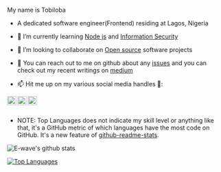 <!--
**E-wave112/E-wave112** is a ✨ _special_ ✨ repository because its `README.md` (this file) appears on your GitHub profile.

Here are some ideas to get you started:

- 🔭 I’m currently working on ...
- 🌱 I’m currently learning ...
- 👯 I’m looking to collaborate on ...
- 🤔 I’m looking for help with ...
- 💬 Ask me about ...
- 📫 How to reach me: ...
- 😄 Pronouns: ...
- ⚡ Fun fact: ...
-->


My name is Tobiloba

- A dedicated software engineer(Frontend) residing at Lagos, Nigeria

- 🌱 I’m currently learning [Node js](https://nodejs.org/en/) and [Information Security](https://en.wikipedia.org/wiki/Information_security)

- 👯 I’m looking to collaborate on [Open source](https://en.wikipedia.org/wiki/Open_source) software projects

- 💬 You can reach out to me on github about any [issues](https://github.com/tobisamcode/tobisamcode/issues) and you can check out my recent writings on [medium](https://medium.com/@samueloluwatobiloba48)

-  📫 Hit me up on my various social media handles 🔭:
<!--
[LinkedIn](https://www.linkedin.com/in/tobiloba-adesokan-38093b1a3/) https://image.flaticon.com/icons/png/128/174/174857.png
-->
<a href="https://www.linkedin.com/in/tobiloba-adesokan-38093b1a3/">
  <img align="left" alt="My LinkedIn profile" width="21px" src="https://image.flaticon.com/icons/png/128/174/174857.png" />
</a>

<a href="https://twitter.com/tobisam100">
  <img align="left" alt="My Twitter Account" width="21px" src="https://raw.githubusercontent.com/anuraghazra/anuraghazra/master/assets/twitter.svg" />
</a>
<a href="https://wa.me/2347039999740">
  <img align="left" alt="My contact" width="21px" src="https://image.flaticon.com/icons/png/512/124/124034.png" />
</a>

<br/>
<br/>

 * NOTE: Top Languages does not indicate my skill level or anything like that, it's a GitHub metric of which languages have the most code on GitHub. It's a new feature of [github-readme-stats](https://github.com/tobisamcode/github-readme-stats).


<img align="center" src="https://github-readme-stats.vercel.app/api?username=E-wave112&show_icons=true&include_all_commits=true&theme=radical&title_color=FFC73E" alt="E-wave's github stats" />

[![Top Languages](https://github-readme-stats.vercel.app/api/top-langs/?username=tobisamcode&theme=radical&title_color=FFC73E)](https://github.com/tobisamcode/github-readme-stats)
